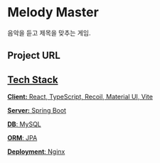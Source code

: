 
# Melody Master

음악을 듣고 제목을 맞추는 게임.

## Project URL
<a href="https://dugout.kro.kr/melody-master" target="_blank">

## Tech Stack

**Client:** React, TypeScript, Recoil, Material UI, Vite

**Server:** Spring Boot

**DB**: MySQL

**ORM**: JPA

**Deployment**: Nginx


